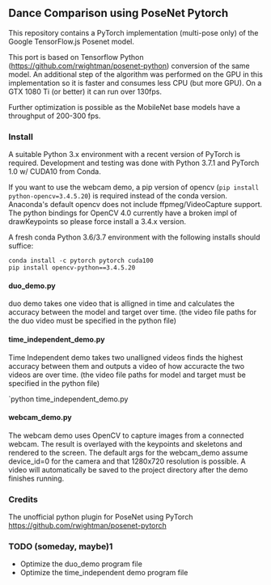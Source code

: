 ## Dance Comparison using PoseNet Pytorch 

This repository contains a PyTorch implementation (multi-pose only) of the Google TensorFlow.js Posenet model.

This port is based on Tensorflow Python (https://github.com/rwightman/posenet-python) conversion of the same model. An additional step of the algorithm was performed on the GPU in this implementation so it is faster and consumes less CPU (but more GPU). On a GTX 1080 Ti (or better) it can run over 130fps.

Further optimization is possible as the MobileNet base models have a throughput of 200-300 fps.

### Install

A suitable Python 3.x environment with a recent version of PyTorch is required. Development and testing was done with Python 3.7.1 and PyTorch 1.0 w/ CUDA10 from Conda.

If you want to use the webcam demo, a pip version of opencv (`pip install python-opencv=3.4.5.20`) is required instead of the conda version. Anaconda's default opencv does not include ffpmeg/VideoCapture support. The python bindings for OpenCV 4.0 currently have a broken impl of drawKeypoints so please force install a 3.4.x version.

A fresh conda Python 3.6/3.7 environment with the following installs should suffice: 
```
conda install -c pytorch pytorch cuda100
pip install opencv-python==3.4.5.20
```

#### duo_demo.py 
duo demo takes one video that is alligned in time and calculates the accuracy between the model and target over time. (the video file paths for the duo video must be specified in the python file)


#### time_independent_demo.py 

Time Independent demo takes two unalligned videos finds the highest accuracy between them and outputs a video of how accuracte the two videos are over time. (the video file paths for model and target must be specified in the python file)

`python time_independent_demo.py 



#### webcam_demo.py

The webcam demo uses OpenCV to capture images from a connected webcam. The result is overlayed with the keypoints and skeletons and rendered to the screen. The default args for the webcam_demo assume device_id=0 for the camera and that 1280x720 resolution is possible. A video will automatically be saved to the project directory after the demo finishes running.


### Credits

The unofficial python plugin for PoseNet using PyTorch 
https://github.com/rwightman/posenet-pytorch

### TODO (someday, maybe)1
* Optimize the duo_demo program file
* Optimize the time_independent demo program file

